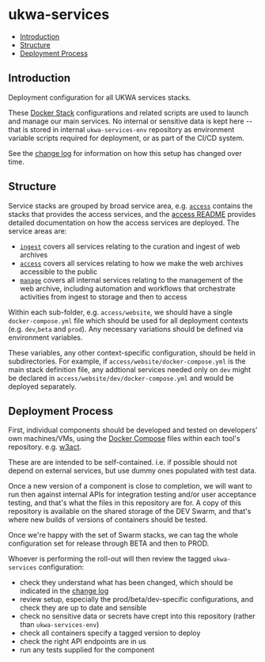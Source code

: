 # ukwa-services <!-- omit in toc -->

<!-- use the VS Code extension 'Markdown All In One' to keep this table up to date -->

- [Introduction](#introduction)
- [Structure](#structure)
- [Deployment Process](#deployment-process)

## Introduction

Deployment configuration for all UKWA services stacks.

These [Docker Stack](https://docs.docker.com/engine/reference/commandline/stack/) configurations and related scripts are used to launch and manage our main services.  No internal or sensitive data is kept here -- that is stored in internal `ukwa-services-env` repository as environment variable scripts required for deployment, or as part of the CI/CD system.

See the [change log](./CHANGELOG.md) for information on how this setup has changed over time.

## Structure

Service stacks are grouped by broad service area, e.g. [`access`](./access) contains the stacks that provides the access services, and the [access README](./access/README.md) provides detailed documentation on how the access services are deployed. The service areas are:

- [`ingest`](./ingest) covers all services relating to the curation and ingest of web archives
- [`access`](./access) covers all services relating to how we make the web archives accessible to the public
- [`manage`](./manage) covers all internal services relating to the management of the web archive, including automation and workflows that orchestrate activities from ingest to storage and then to access

Within each sub-folder, e.g. `access/website`, we should have a single `docker-compose.yml` file which should be used for all deployment contexts (e.g. `dev`,`beta` and `prod`). Any necessary variations should be defined via environment variables.

These variables, any other context-specific configuration, should be held in subdirectories. For example, if `access/website/docker-compose.yml` is the main stack definition file, any addtional services needed only on `dev` might be declared in `access/website/dev/docker-compose.yml` and would be deployed separately.

## Deployment Process

First, individual components should be developed and tested on developers' own machines/VMs, using the [Docker Compose](https://docs.docker.com/compose/compose-file/) files within each tool's repository. e.g. [w3act](https://github.com/ukwa/w3act/blob/master/docker-compose.yml).

These are are intended to be self-contained. i.e. if possible should not depend on external services, but use dummy ones populated with test data.

Once a new version of a component is close to completion, we will want to run then against internal APIs for integration testing and/or user acceptance testing, and that's what the files in this repository are for. A copy of this repository is available on the shared storage of the DEV Swarm, and that's where new builds of versions of containers should be tested.

Once we're happy with the set of Swarm stacks, we can tag the whole configuration set for release through BETA and then to PROD.

Whoever is performing the roll-out will then review the tagged `ukwa-services` configuration:

- check they understand what has been changed, which should be indicated in the [change log](./CHANGELOG.md)
- review setup, especially the prod/beta/dev-specific configurations, and check they are up to date and sensible
- check no sensitive data or secrets have crept into this repository (rather than `ukwa-services-env`)
- check all containers specify a tagged version to deploy
- check the right API endpoints are in us
- run any tests supplied for the component

